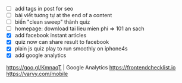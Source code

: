 - [ ] add tags in post for seo
- [ ] bài viết tương tự at the end of a content
- [ ] biến "clean sweep" thành quiz
- [ ] homepage: download tai lieu mien phi => 101 an sach
- [x] add facebook instant articles
- [x] quiz now can share result to facebook
- [x] plain js quiz play to run smoothly on iphone4s
- [x] add google analytics

https://goo.gl/KmnaqT | Google Analytics
https://frontendchecklist.io
https://varvy.com/mobile
